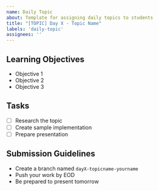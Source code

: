 ```yaml
---
name: Daily Topic
about: Template for assigning daily topics to students
title: "[TOPIC] Day X - Topic Name"
labels: 'daily-topic'
assignees: ''
---
```


## Learning Objectives
- Objective 1
- Objective 2
- Objective 3

## Tasks
- [ ] Research the topic
- [ ] Create sample implementation
- [ ] Prepare presentation

## Submission Guidelines
- Create a branch named `dayX-topicname-yourname`
- Push your work by EOD
- Be prepared to present tomorrow
